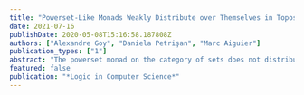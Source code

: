 ```yaml
---
title: "Powerset-Like Monads Weakly Distribute over Themselves in Toposes and Compact Hausdorff Spaces"
date: 2021-07-16
publishDate: 2020-05-08T15:16:58.187808Z
authors: ["Alexandre Goy", "Daniela Petrişan", "Marc Aiguier"]
publication_types: ["1"]
abstract: "The powerset monad on the category of sets does not distribute over itself. Nevertheless a weaker form of distributive law of the powerset monad over itself exists and it essentially stems from the canonical Egli-Milner extension of the powerset to the category of relations. On the other hand, any regular category yields a category of relations, and some regular categories also possess a powerset-like monad, as is the Vietoris monad on compact Hausdorff spaces. We derive the Egli-Milner extension in three different frameworks: sets, toposes, and compact Hausdorff spaces. We prove that it corresponds to a monotone weak distributive law in each case by showing that the multiplication extends to relations but the unit does not. We provide an application to coalgebraic determinization of alternating automata."
featured: false
publication: "*Logic in Computer Science*"
---
```


